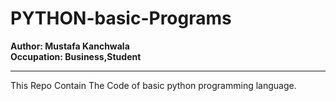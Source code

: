 # PYTHON-basic-Programs
<B> Author: Mustafa Kanchwala</B><br>
<b>Occupation: Business,Student</b><br><hr>
This Repo Contain The Code of basic python programming language.
